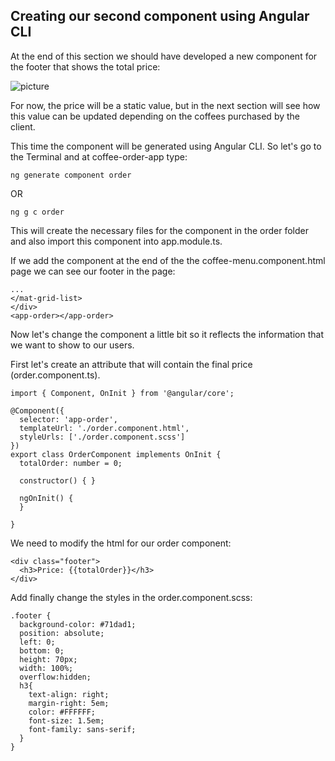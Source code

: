 ## Creating our second component using Angular CLI

At the end of this section we should have developed a new component for the footer that shows the total price:

![picture](https://github.com/Vero333/angularWorkshopGuide/blob/master/guideResources/images/xxx.jpg)

For now, the price will be a static value, but in the next section will see how this value can be updated depending on the coffees purchased by the client.

This time the component will be generated using Angular CLI. So let's go to the Terminal and at coffee-order-app type:

```
ng generate component order
```
OR

```
ng g c order
```

This will create the necessary files for the component in the order folder and also import this component into app.module.ts.

If we add the component at the end of the the coffee-menu.component.html page we can see our footer in the page:

```
...
</mat-grid-list>
</div>
<app-order></app-order>
```

Now let's change the component a little bit so it reflects the information that we want to show to our users.

First let's create an attribute that will contain the final price (order.component.ts).

```
import { Component, OnInit } from '@angular/core';

@Component({
  selector: 'app-order',
  templateUrl: './order.component.html',
  styleUrls: ['./order.component.scss']
})
export class OrderComponent implements OnInit {
  totalOrder: number = 0;

  constructor() { }

  ngOnInit() {
  }

}
```

We need to modify the html for our order component:

```
<div class="footer">
  <h3>Price: {{totalOrder}}</h3>
</div>
```

Add finally change the styles in the order.component.scss:
```
.footer {
  background-color: #71dad1;
  position: absolute;
  left: 0;
  bottom: 0;
  height: 70px;
  width: 100%;
  overflow:hidden;
  h3{
    text-align: right;
    margin-right: 5em;
    color: #FFFFFF;
    font-size: 1.5em;
    font-family: sans-serif;
  }
}
```
